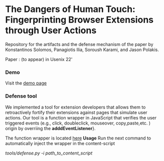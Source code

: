 # The Dangers of Human Touch: Fingerprinting Browser Extensions through User Actions
Repository for the artifacts and  the  defense mechanism of the paper by Konstantinos Solomos, Panagiotis Ilia, Soroush Karami, and Jason Polakis.


Paper : (to appear) in Usenix 22'



### Demo
Visit the  [demo page](https://vimeo.com/665084186/fd4641200d)


### Defense tool

We implemented a tool for extension developers that allows them to retroactively fortify their extensions against pages that simulate user actions.
Our tool is a function wrapper in JavaScript that verifies the user triggered events (e.g., click, doubleclick, mouseover, copy,paste,etc. ) origin by overriing the **adddEventListener**}.

The function wrapper is located [here](tools/wrapper.js)
**Usage**
Run the next command to automatically inject the wrapper in the content-script

_tools/defense.py -i path_to_content_script_





